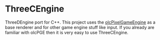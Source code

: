 # ThreeCEngine
ThreeDEngine port for C++. This project uses the [olcPixelGameEngine](https://github.com/OneLoneCoder/olcPixelGameEngine) as a base renderer and for other game engine stuff like input. If you already are familiar with olcPGE then it is very easy to use ThreeCEngine.